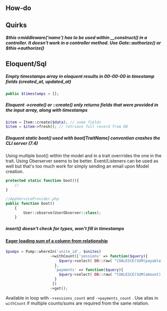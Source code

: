 ## How-do

## Quirks

##### $this->middleware('name') has to be used within __construct() in a controller. It doesn't work in a controller method. Use Gate::authorize() or $this->authorize()

## Eloquent/Sql

##### Empty timestamps array in eloquent results in 00-00-00 in timestamp fields (created_at, updated_at)

```php
public $timestamps = [];
```

##### Eloquent ->create() or ::create() only returns fields that were provided in the input array, along with timestamps
```php
$item = Item::create($data); // some fields
$item = $item->fresh(); // retrieve full record from DB
```

##### Eloquent static boot() used with boot[TraitName] convention crashes the CLI server (7.4)
Using multiple boot() within the model and in a trait overrrides the one in the trait.
Using Oberserver seems to be better. Event/Listeners can be used as well but that's too much work for simply sending an email upon Model creation.
```php
protected static function boot(){
    //
}

//AppServiceProvider.php
public function boot()
    {
        User::observe(UserObserver::class);
    }
```

##### insert() doesn't check for types, won't fill in timestamps

#### [Eager loading sum of a column from relationship](https://stackoverflow.com/a/50417277/2923388)
```php
$pumps = Pump::whereIn('unite_id', $unites)
                    ->withCount(['sessions' => function($query){
                        $query->select( DB::raw( "COALESCE(SUM(payable),0)" ) );
                      },
                      'payments' => function($query){
                        $query->select( DB::raw( "COALESCE(SUM(amount),0)" ) );
                      }
                     ])
                    ->get();
```
Available in loop with `->sessions_count` and `->payments_count` . Use alias in `withCount` if multiple counts/sums are required from the same relation.

